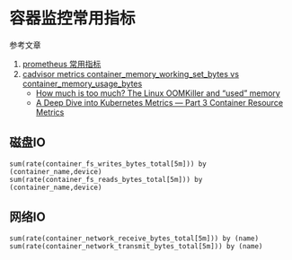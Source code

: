 # 容器监控常用指标

参考文章

1. [prometheus 常用指标](https://www.jianshu.com/p/5602af08f432)
2. [cadvisor metrics container_memory_working_set_bytes vs container_memory_usage_bytes](https://blog.csdn.net/u010918487/article/details/106190764)
    - [How much is too much? The Linux OOMKiller and “used” memory](https://medium.com/faun/how-much-is-too-much-the-linux-oomkiller-and-used-memory-d32186f29c9d)
    - [A Deep Dive into Kubernetes Metrics — Part 3 Container Resource Metrics](https://blog.freshtracks.io/a-deep-dive-into-kubernetes-metrics-part-3-container-resource-metrics-361c5ee46e66)

## 磁盘IO

```
sum(rate(container_fs_writes_bytes_total[5m])) by (container_name,device)
sum(rate(container_fs_reads_bytes_total[5m])) by (container_name,device)
```

## 网络IO

```
sum(rate(container_network_receive_bytes_total[5m])) by (name)
sum(rate(container_network_transmit_bytes_total[5m])) by (name)
```

